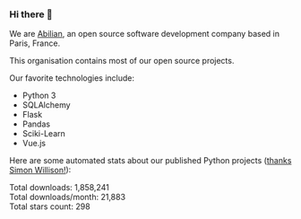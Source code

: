 ### Hi there 👋

We are [Abilian](https://abilian.com/), an open source software development company based in Paris, France.

This organisation contains most of our open source projects.

Our favorite technologies include:

- Python 3
- SQLAlchemy
- Flask
- Pandas
- Sciki-Learn
- Vue.js

Here are some automated stats about our published Python projects
([thanks Simon Willison!][sw-post]):

<!--marker-->
Total downloads: 1,858,241<br>
Total downloads/month: 21,883<br>
Total stars count: 298
<!--end-->

[sw-post]: https://simonwillison.net/2020/Jul/10/self-updating-profile-readme/